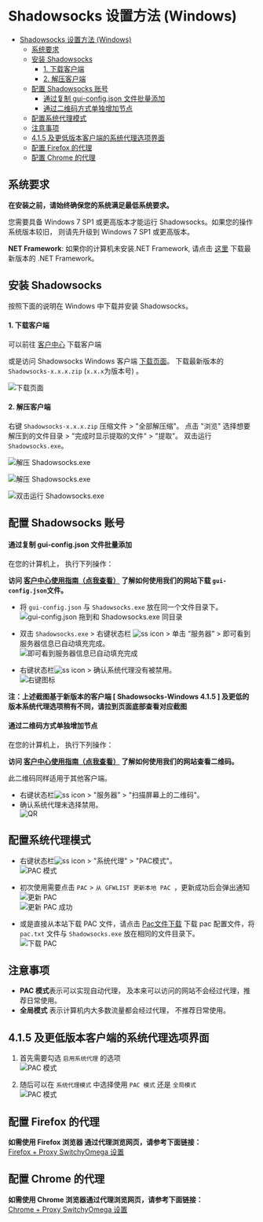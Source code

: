 # Shadowsocks 设置方法 (Windows)
- [Shadowsocks 设置方法 (Windows)](#shadowsocks-设置方法-windows)
  - [系统要求](#系统要求)
  - [安装 Shadowsocks](#安装-shadowsocks)
      - [1. 下载客户端](#1-下载客户端)
      - [2. 解压客户端](#2-解压客户端)
  - [配置 Shadowsocks 账号](#配置-shadowsocks-账号)
      - [通过复制 gui-config.json 文件批量添加](#通过复制-gui-configjson-文件批量添加)
      - [通过二维码方式单独增加节点](#通过二维码方式单独增加节点)
  - [配置系统代理模式](#配置系统代理模式)
  - [注意事项](#注意事项)
  - [4.1.5 及更低版本客户端的系统代理选项界面](#415-及更低版本客户端的系统代理选项界面)
  - [配置 Firefox 的代理](#配置-firefox-的代理)
  - [配置 Chrome 的代理](#配置-chrome-的代理)

## 系统要求
**在安装之前，请始终确保您的系统满足最低系统要求。**

您需要具备 Windows 7 SP1 或更高版本才能运行 Shadowsocks。如果您的操作系统版本较旧， 则请先升级到  Windows 7 SP1 或更高版本。

**NET Framework**: 如果你的计算机未安装.NET Framework, 请点击 [这里](https://www.microsoft.com/zh-tw/download/details.aspx?id=53345) 下载最新版本的 .NET Framework。

## 安装 Shadowsocks

按照下面的说明在 Windows 中下载并安装 Shadowsocks。

#### 1. 下载客户端

可以前往 [客户中心](https://portal.shadowsocks.nz/index.php?rp=/download/category/1/Shadowsocks-.html) 下载客户端  

或是访问 Shadowsocks Windows 客户端 [下载页面](https://github.com/shadowsocks/shadowsocks-windows/releases)。
下载最新版本的 `Shadowsocks-x.x.x.zip`  (`x.x.x`为版本号) 。

![下载页面](../../assets/images/win-shadowsockDownload.png)



#### 2. 解压客户端

右键 `Shadowsocks-x.x.x.zip` 压缩文件 > "全部解压缩"。
点击 "浏览" 选择想要解压到的文件目录 > "完成时显示提取的文件" > "提取"。
双击运行 `Shadowsocks.exe`。

![解压 Shadowsocks.exe](../../assets/images/win-unzipSS.png)

![解压 Shadowsocks.exe](../../assets/images/win-unzipSS2.png)

![双击运行 Shadowsocks.exe](../../assets/images/win-doubleClickSS.png)



## 配置 Shadowsocks 账号

#### 通过复制 gui-config.json 文件批量添加  
在您的计算机上， 执行下列操作：

**访问 [客户中心使用指南（点我查看）](../../zh_CN/introduction-of-client-portal.md#下载配置文件) 了解如何使用我们的网站下载 `gui-config.json`文件。**

* 将 `gui-config.json` 与 `Shadowsocks.exe` 放在同一个文件目录下。  
![gui-config.json 拖到和 Shadowsocks.exe 同目录](../../assets/images/win-together.png)

* 双击 `Shadowsocks.exe` > 右键状态栏 ![ss icon](../../assets/images/win-icon.png) >  单击 “服务器”  > 即可看到服务器信息已自动填充完成。  
![即可看到服务器信息已自动填充完成](../../assets/images/win-autofill.png)

* 右键状态栏![ss icon](../../assets/images/win-icon.png) > 确认系统代理没有被禁用。  
![右键图标](../../assets/images/win-enable.png)

**注：上述截图基于新版本的客户端 [ Shadowsocks-Windows 4.1.5 ] 及更低的版本系统代理选项稍有不同，请拉到页面底部查看对应截图**  

#### 通过二维码方式单独增加节点  
在您的计算机上， 执行下列操作：

**访问 [客户中心使用指南（点我查看）](../../zh_CN/introduction-of-client-portal.md#查看节点二维码) 了解如何使用我们的网站查看二维码。**

此二维码同样适用于其他客户端。

* 右键状态栏![ss icon](../../assets/images/win-icon.png) > "服务器” > "扫描屏幕上的二维码"。
* 确认系统代理未选择禁用。  
![QR](../../assets/images/win-QR.png)



## 配置系统代理模式
* 右键状态栏![ss icon](../../assets/images/win-icon.png) > "系统代理" > "PAC模式"。  
![PAC 模式](../../assets/images/win-pac.png)

* 初次使用需要点击 `PAC` > `从 GFWLIST 更新本地 PAC `，更新成功后会弹出通知   
![更新 PAC](../../assets/images/win-update-pac.png)  <br />
![更新 PAC 成功](../../assets/images/win-update-pac-done.png)

* 或是直接从本站下载 PAC 文件，请点击 [Pac文件下载](https://portal.shadowsocks.nz/dl.php?type=d&id=14) 下载 pac 配置文件，将  `pac.txt` 文件与 `Shadowsocks.exe` 放在相同的文件目录下。  
![下载 PAC](../../assets/images/win-pact.png)

## 注意事项
- **PAC 模式**表示可以实现自动代理， 及本来可以访问的网站不会经过代理，推荐日常使用。
- **全局模式** 表示计算机内大多数流量都会经过代理， 不推荐日常使用。

## 4.1.5 及更低版本客户端的系统代理选项界面
1. 首先需要勾选 `启用系统代理` 的选项  
![PAC 模式](../../assets/images/win-enable-old.png)

2. 随后可以在 `系统代理模式` 中选择使用 `PAC 模式` 还是 `全局模式`  
![PAC 模式](../../assets/images/win-pac-old.png)

## 	配置 Firefox 的代理

**如需使用 Firefox 浏览器	通过代理浏览网页，请参考下面链接：**  
[Firefox + Proxy SwitchyOmega 设置](../../zh_CN/browser/firefox-setup-guide.md)


## 配置 Chrome 的代理

**如需使用 Chrome 浏览器通过代理浏览网页，请参考下面链接：**  
[Chrome + Proxy SwitchyOmega 设置](../../zh_CN/browser/chrome-setup-guide.md)
